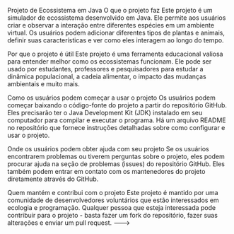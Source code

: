 
Projeto de Ecossistema em Java
O que o projeto faz
Este projeto é um simulador de ecossistema desenvolvido em Java. Ele permite aos usuários criar e observar a interação entre diferentes espécies em um ambiente virtual. Os usuários podem adicionar diferentes tipos de plantas e animais, definir suas características e ver como eles interagem ao longo do tempo.

Por que o projeto é útil
Este projeto é uma ferramenta educacional valiosa para entender melhor como os ecossistemas funcionam. Ele pode ser usado por estudantes, professores e pesquisadores para estudar a dinâmica populacional, a cadeia alimentar, o impacto das mudanças ambientais e muito mais.

Como os usuários podem começar a usar o projeto
Os usuários podem começar baixando o código-fonte do projeto a partir do repositório GitHub. Eles precisarão ter o Java Development Kit (JDK) instalado em seu computador para compilar e executar o programa. Há um arquivo README no repositório que fornece instruções detalhadas sobre como configurar e usar o projeto.

Onde os usuários podem obter ajuda com seu projeto
Se os usuários encontrarem problemas ou tiverem perguntas sobre o projeto, eles podem procurar ajuda na seção de problemas (issues) do repositório GitHub. Eles também podem entrar em contato com os mantenedores do projeto diretamente através do GitHub.

Quem mantém e contribui com o projeto
Este projeto é mantido por uma comunidade de desenvolvedores voluntários que estão interessados em ecologia e programação. Qualquer pessoa que esteja interessada pode contribuir para o projeto - basta fazer um fork do repositório, fazer suas alterações e enviar um pull request.
--->
